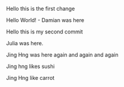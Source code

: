 Hello this is the first change

Hello World! - Damian was here

Hello this is my second commit

Julia was here.

Jing Hng was here again and again and again

Jing hng likes sushi

Jing Hng like carrot
